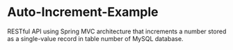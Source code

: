 # Auto-Increment-Example
RESTful API using Spring MVC architecture that increments a number stored as a single-value record in table number of MySQL database.
